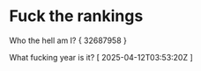 # Fuck the rankings

Who the hell am I?
{ 32687958 }

What fucking year is it?
[ 2025-04-12T03:53:20Z ]
